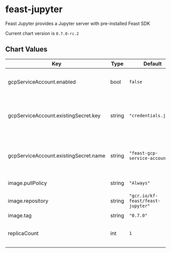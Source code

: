 feast-jupyter
=============
Feast Jupyter provides a Jupyter server with pre-installed Feast SDK

Current chart version is `0.7.0-rc.2`





## Chart Values

| Key | Type | Default | Description |
|-----|------|---------|-------------|
| gcpServiceAccount.enabled | bool | `false` | Flag to use [service account](https://cloud.google.com/iam/docs/creating-managing-service-account-keys) JSON key |
| gcpServiceAccount.existingSecret.key | string | `"credentials.json"` | Key in the secret data (file name of the service account) |
| gcpServiceAccount.existingSecret.name | string | `"feast-gcp-service-account"` | Name of the existing secret containing the service account |
| image.pullPolicy | string | `"Always"` | Image pull policy |
| image.repository | string | `"gcr.io/kf-feast/feast-jupyter"` | Docker image repository |
| image.tag | string | `"0.7.0"` | Image tag |
| replicaCount | int | `1` | Number of pods that will be created |
